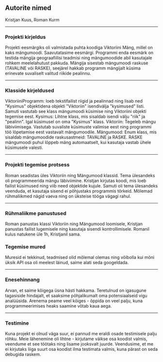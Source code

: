 ## Autorite nimed

Kristjan Kuus, Roman Kurm

---

### Projekti  kirjeldus

Projekti eesmärgiks oli valmistada puhta koodiga Viktoriini Mäng, millel on kaks mängumoodi. Saavutatasime eesmärgi.
Programmi enda eesmärk on testida mängija geograafiilisi teadmisi ning mängumoodide abil kasutajale rohkem meelelahutust pakkuda.
Mängija sisestab mängumoodi raskuse (TAVALINE või RASKE), seejärel hakkab programm mängijalt küsima erinevate suvaliselt valitud riikide pealinnu.

---

### Klasside kirjeldused

ViktoriiniProgramm: loeb tekstifailist riigid ja pealinnad ning lisab ned "Kysimus" objektidena objekti "Viktoriin" isendivälja "kysimused" listi. Samuti vastutab see klass mängumoodi küsimise ning Viktoriini objekti tegemise eest.
Kysimus: Lihtne klass, mis sisaldab isendi välju "riik" ja "pealinn". Igal küsimusel on oma "Kysimus" klass.
Viktoriin: Tegeleb mängu läbiviimisega. Vastutab suvaliste küsimuste valimise eest ning programmi töö lõpetamise eest vastavalt mängumoodile.
Mängumood: Enum klass, mis sisaldab mängumoodide raskusastmeid: TAVALINE ja RASKE. RASKE mängumoodi puhul lõppeb mäng automaatselt, kui kasutaja vastab ühele küsimusele valesti.

---

### Projekti tegemise protsess 

Roman seadistas üles Viktoriin ning Mängumood klassid. Tema ülesandeks oli programmeerida mängu läbiviimine. Kristjan kirjutas koodi, mis loeb failist küsimused ning viib need objektide kujule. Samuti oli tema ülesandeks veenduda, et kasutaja sisend ei põhjustaks programmis tõrkeid.
Mõlemad rühmaliikmed nägid vaeva ning on üksteise tööga vägagi rahul.

---

### Rühmaliikme panustused

Roman panustas klassi Viktoriin ning Mängumood loomisele, Kristjan panustas failist lugemisele ning kasutaja sisendi kontrollimisele. Romanil kulus natukene üle 1h, Kristjanil sama.

### Tegemise mured 

Muresid ei tekkinud, teadmised olid mõlemal olemas ning võibolla kui mõni üksik API osa oli meelest läinud, saime alati seda googeldada.

---

### Enesehinnang

Arvan, et saime kõigega üsna hästi hakkama. Teretulnud on igasugune tagasiside hindajalt, et saaksime põhjalikumalt oma potensiaalseid vigu analüüsida. Arenema peame veel kõiges - õppida on veel palju, kuna programmeerimises heaks saamine võtab kaua aega.

---

### Testimine

Kuna projekt ei olnud väga suur, ei pannud me eraldi osade testimisele palju rõhku. Meie lähenemine oli lihtne - kirjutame väikse osa koodist valmis, veendume et see töötaks ning lisame jooksvalt juurde.
Veendusime, et me ei kirjutaks liiga suurt osa koodist ilma testimata valmis, kuna pärast on seda debugida raskem.
